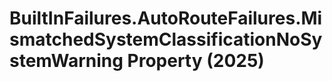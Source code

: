 # BuiltInFailures.AutoRouteFailures.MismatchedSystemClassificationNoSystemWarning Property (2025)

﻿